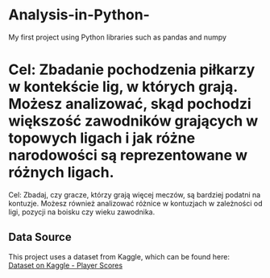 # Analysis-in-Python-
My first project using Python libraries such as pandas and numpy
# Cel: Zbadanie pochodzenia piłkarzy w kontekście lig, w których grają. Możesz analizować, skąd pochodzi większość zawodników grających w topowych ligach i jak różne narodowości są reprezentowane w różnych ligach.
Cel: Zbadaj, czy gracze, którzy grają więcej meczów, są bardziej podatni na kontuzje. Możesz również analizować różnice w kontuzjach w zależności od ligi, pozycji na boisku czy wieku zawodnika.


## Data Source

This project uses a dataset from Kaggle, which can be found here:  
[Dataset on Kaggle - Player Scores](https://www.kaggle.com/datasets/davidcariboo/player-scores)
